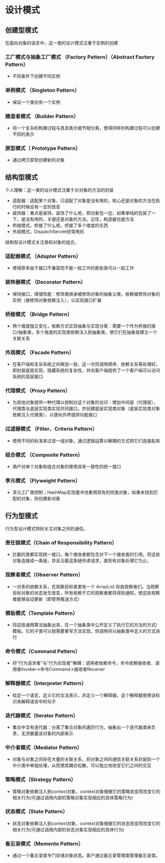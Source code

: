 # 设计模式

## 创建型模式

在面向对象的语言中，这一类的设计模式注重于实例的创建

### 工厂模式与抽象工厂模式 （Factory Pattern）（Abstract Factory Pattern）

- 不同条件下创建不同实例

### 单例模式 （Singleton Pattern）

- 保证一个类仅有一个实例

### 建造者模式 （Builder Pattern）

- 将一个复杂的构建过程与其具表示细节相分离，使得同样的构建过程可以创建不同的表示

### 原型模式（ Prototype Pattern）

- 通过拷贝原型创建新的对象

## 结构型模式

个人理解：这一类的设计模式注重于对对象的方法的封装

- 适配器：适配某个对象，只适配了对象是没有用的，核心还是对象的方法在执行的时候会有一定的改变
- 装饰器：重点是装饰，装饰了什么呢，把对象包一边，如果单纯的包装了一下，是没有用的，关键还是对象的方法，记住，构造器也是方法
- 桥接模式，桥接了什么呢，桥接了多个维度的东西
- 外观模式，DispatchServlet经常用的

结构型设计模式关注类和对象的组合。

### 适配器模式 （Adapter Pattern）

- 使得原本由于接口不兼容而不能一起工作的那些类可以一起工作

### 装饰器模式 （Decorator Pattern）

- 保持接口，增强性能：修饰类继承被修饰对象的抽象父类，依赖被修饰对象的实例（被修饰对象依赖注入），以实现接口扩展

### 桥接模式 （Bridge Pattern）

- 两个维度独立变化，依赖方式实现抽象与实现分离：需要一个作为桥接的接口/抽象类，多个角度的实现类依赖注入到抽象类，使它们在抽象层建立一个关联关系

### 外观模式 （Facade Pattern）

- 在客户端和复杂系统之间再加一层，这一次将调用顺序、依赖关系等处理好。即封装底层实现，隐藏系统的复杂性，并向客户端提供了一个客户端可以访问系统的高层接口

### 代理模式 （Proxy Pattern）

- 为其他对象提供一种代理以控制对这个对象的访问：增加中间层（代理层），代理类与底层实现类实现共同接口，并创建底层实现类对象（底层实现类对象依赖注入代理类），以便向外界提供功能接口

### 过滤器模式 （Filter、Criteria Pattern）

- 使用不同的标准来过滤一组对象，通过逻辑运算以解耦的方式把它们连接起来

### 组合模式 （Composite Pattern）

- 用户对单个对象和组合对象的使用具有一致性的统一接口

### 享元模式 （Flyweight Pattern）

- 享元工厂类控制；HashMap实现缓冲池重用现有的同类对象，如果未找到匹配的对象，则创建新对象

## 行为型模式

行为型设计模式特别关注对象之间的通信。

### 责任链模式（Chain of Responsibility Pattern）

- 拦截的类都实现统一接口，每个接收者都包含对下一个接收者的引用。将这些对象连接成一条链，并且沿着这条链传递请求，直到有对象处理它为止。

### 观察者模式（Observer Pattern）

- 一对多的依赖关系，在观察目标类里有一个 ArrayList 存放观察者们。当观察目标对象的状态发生改变，所有依赖于它的观察者都将得到通知，使这些观察者能够自动更新（即使用推送方式）

### 模板模式（Template Pattern）

- 将这些通用算法抽象出来，在一个抽象类中公开定义了执行它的方法的方式/模板。它的子类可以按需要重写方法实现，但调用将以抽象类中定义的方式进行

### 命令模式（Command Pattern）

- 将"行为请求者"与"行为实现者"解耦：调用者依赖命令，命令依赖接收者，调用者Invoker→命令Command→接收者Receiver

### 解释器模式（Interpreter Pattern）

- 给定一个语言，定义它的文法表示，并定义一个解释器，这个解释器使用该标识来解释语言中的句子

### 迭代器模式（Iterator Pattern）

- 集合中含有迭代器：分离了集合对象的遍历行为，抽象出一个迭代器类来负责，无须暴露该对象的内部表示

### 中介者模式（Mediator Pattern）

- 对象与对象之间存在大量的关联关系，将对象之间的通信关联关系封装到一个中介类中单独处理，从而使其耦合松散，可以独立地改变它们之间的交互

### 策略模式（Strategy Pattern）

- 策略对象依赖注入到context对象，context对象根据它的策略改变而改变它的相关行为(可通过调用内部的策略对象实现相应的具体策略行为)

### 状态模式（State Pattern）

- 状态对象依赖注入到context对象，context对象根据它的状态改变而改变它的相关行为(可通过调用内部的状态对象实现相应的具体行为)

### 备忘录模式（Memento Pattern）

- 通过一个备忘录类专门存储对象状态。客户通过备忘录管理类管理备忘录类。

